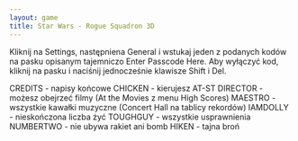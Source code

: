 ```yaml
---
layout: game
title: Star Wars - Rogue Squadron 3D
---
```


Kliknij na Settings, następniena General i wstukaj jeden z podanych 
kodów na 
pasku opisanym tajemniczo Enter Passcode Here. Aby wyłączyć 
kod, kliknij na 
pasku i naciśnij jednocześnie klawisze Shift i Del.

CREDITS 		- napisy końcowe
CHICKEN 		- kierujesz AT-ST
DIRECTOR 	- możesz obejrzeć filmy (At the Movies z menu 
High 
		  Scores)
MAESTRO 	- wszystkie kawałki muzyczne (Concert Hall na 
tablicy 
		  rekordów)
IAMDOLLY 	- nieskończona liczba żyć
TOUGHGUY 	- wszystkie usprawnienia
NUMBERTWO	- nie ubywa rakiet ani bomb
HIKEN 		- tajna broń

